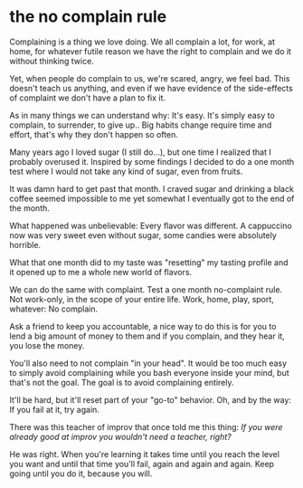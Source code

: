 
# the no complain rule

Complaining is a thing we love doing. We all complain a lot, for work, at home, for whatever futile reason we have the right to complain and we do it without thinking twice.

Yet, when people do complain to us, we're scared, angry, we feel bad.
This doesn't teach us anything, and even if we have evidence of the side-effects of complaint we don't have a plan to fix it.

As in many things we can understand why: It's easy.
It's simply easy to complain, to surrender, to give up..
Big habits change require time and effort, that's why they don't happen so often.

Many years ago I loved sugar (I still do...), but one time I realized that I probably overused it.
Inspired  by some findings I decided to do a one month test where I would not take any kind of sugar, even from fruits.

It was damn hard to get past that month. I craved sugar and drinking a black coffee seemed impossible to me yet somewhat I eventually got to the end of the month.

What happened was unbelievable: Every flavor was different. A cappuccino now was very sweet even without sugar, some candies were absolutely horrible.

What that one month did to my taste was "resetting" my tasting profile and it opened up to me a whole new world of flavors.

We can do the same with complaint. Test a one month no-complaint rule.
Not work-only, in the scope of your entire life. Work, home, play, sport, whatever: No complain.

Ask a friend to keep you accountable, a nice way to do this is for you to lend a big amount of money to them and if you complain, and they hear it, you lose the money.

You'll also need to not complain "in your head". It would be too much easy to simply avoid complaining while you bash everyone inside your mind, but that's not the goal. The goal is to avoid complaining entirely.

It'll be hard, but it'll reset part of your "go-to" behavior.
Oh, and by the way: If you fail at it, try again.

There was this teacher of improv that once told me this thing: _If you were already good at improv you wouldn't need a teacher, right?_

He was right. When you're learning it takes time until you reach the level you want and until that time you'll fail, again and again and again. Keep going until you do it, because you will.
